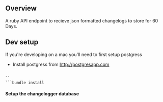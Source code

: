 ## Overview
A ruby API endpoint to recieve json formatted changelogs to store for 60 Days.

## Dev setup
If you're developing on a mac you'll need to first setup postgress
* Install postgress from http://postgresapp.com

```brew update
```
```brew install postgresql # The pg gem won't install without
``
```bundle install
```

#### Setup the changelogger database

```psql
```
```create database changelogger
```




